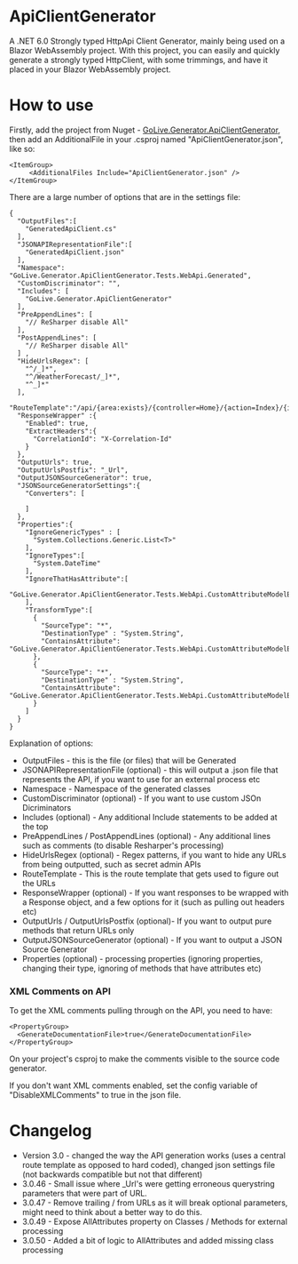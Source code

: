 # ApiClientGenerator
A .NET 6.0 Strongly typed HttpApi Client Generator, mainly being used on a Blazor WebAssembly project. With this project, you can easily and quickly generate a strongly typed HttpClient, with some trimmings, and have it placed in your Blazor WebAssembly project.

 # How to use

Firstly, add the project from Nuget - [GoLive.Generator.ApiClientGenerator](https://www.nuget.org/packages/GoLive.Generator.ApiClientGenerator/), then add an AdditionalFile in your .csproj named "ApiClientGenerator.json", like so:

```
<ItemGroup>
     <AdditionalFiles Include="ApiClientGenerator.json" />
</ItemGroup>
```

There are a large number of options that are in the settings file:


```
{
  "OutputFiles":[
    "GeneratedApiClient.cs"
  ],
  "JSONAPIRepresentationFile":[
    "GeneratedApiClient.json"
  ],
  "Namespace": "GoLive.Generator.ApiClientGenerator.Tests.WebApi.Generated",
  "CustomDiscriminator": "",
  "Includes": [
    "GoLive.Generator.ApiClientGenerator"
  ],
  "PreAppendLines": [
    "// ReSharper disable All"
  ],
  "PostAppendLines": [
    "// ReSharper disable All"
  ] ,
  "HideUrlsRegex": [
    "^/_]*",
    "^/WeatherForecast/_]*",
    "^_]*"
  ],
  "RouteTemplate":"/api/{area:exists}/{controller=Home}/{action=Index}/{id?}",
  "ResponseWrapper" :{
    "Enabled": true,
    "ExtractHeaders":{
      "CorrelationId": "X-Correlation-Id"
    }
  },
  "OutputUrls": true,
  "OutputUrlsPostfix": "_Url",
  "OutputJSONSourceGenerator": true,
  "JSONSourceGeneratorSettings":{
    "Converters": [
      
    ]
  },
  "Properties":{
    "IgnoreGenericTypes" : [
      "System.Collections.Generic.List<T>"
    ],
    "IgnoreTypes":[
      "System.DateTime"
    ],
    "IgnoreThatHasAttribute":[
      "GoLive.Generator.ApiClientGenerator.Tests.WebApi.CustomAttributeModelBinderAttribute"
    ],
    "TransformType":[
      {
        "SourceType": "*",
        "DestinationType" : "System.String",
        "ContainsAttribute": "GoLive.Generator.ApiClientGenerator.Tests.WebApi.CustomAttributeModelBinder2Attribute"
      },
      {
        "SourceType": "*",
        "DestinationType" : "System.String",
        "ContainsAttribute": "GoLive.Generator.ApiClientGenerator.Tests.WebApi.CustomAttributeModelBinder3Attribute"
      }
    ]
  }
}
```

Explanation of options:


- OutputFiles - this is the file (or files) that will be Generated
- JSONAPIRepresentationFile (optional) - this will output a .json file that represents the API, if you want to use for an external process etc
- Namespace - Namespace of the generated classes
- CustomDiscriminator (optional) - If you want to use custom JSOn Dicriminators
- Includes (optional) - Any additional Include statements to be added at the top
- PreAppendLines / PostAppendLines (optional) - Any additional lines such as comments (to disable Resharper's processing)
- HideUrlsRegex (optional) - Regex patterns, if you want to hide any URLs from being outputted, such as secret admin APIs
- RouteTemplate - This is the route template that gets used to figure out the URLs
- ResponseWrapper (optional) - If you want responses to be wrapped with a Response object, and a few options for it (such as pulling out headers etc)
- OutputUrls / OutputUrlsPostfix (optional)- If you want to output pure methods that return URLs only
- OutputJSONSourceGenerator (optional) - If you want to output a JSON Source Generator 
- Properties (optional) - processing properties (ignoring properties, changing their type, ignoring of methods that have attributes etc)

### XML Comments on API

To get the XML comments pulling through on the API, you need to have:

```
<PropertyGroup>
  <GenerateDocumentationFile>true</GenerateDocumentationFile>
</PropertyGroup>
```

On your project's csproj to make the comments visible to the source code generator.

If you don't want XML comments enabled, set the config variable of "DisableXMLComments" to true in the json file.

# Changelog

- Version 3.0 - changed the way the API generation works (uses a central route template as opposed to hard coded), changed json settings file (not backwards compatible but not that different)
- 3.0.46 - Small issue where _Url's were getting erroneous querystring parameters that were part of URL.
- 3.0.47 - Remove trailing / from URLs as it will break optional parameters, might need to think about a better way to do this.
- 3.0.49 - Expose AllAttributes property on Classes / Methods for external processing
- 3.0.50 - Added a bit of logic to AllAttributes and added missing class processing